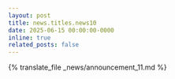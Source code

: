 ```yaml
---
layout: post
title: news.titles.news10
date: 2025-06-15 00:00:00-0000
inline: true
related_posts: false
---
```


{% translate_file _news/announcement_11.md %}
